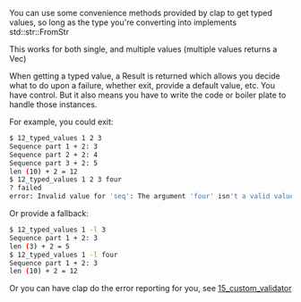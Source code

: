 You can use some convenience methods provided by clap to get typed values, so long as the
type you're converting into implements std::str::FromStr

This works for both single, and multiple values (multiple values returns a Vec<T>)

When getting a typed value, a Result is returned which allows you decide what to do upon a failure, whether exit, provide a
default value, etc. You have control. But it also means you have to write the code or boiler plate
to handle those instances.

For example, you could exit:
```bash
$ 12_typed_values 1 2 3
Sequence part 1 + 2: 3
Sequence part 2 + 2: 4
Sequence part 3 + 2: 5
len (10) + 2 = 12
$ 12_typed_values 1 2 3 four
? failed
error: Invalid value for 'seq': The argument 'four' isn't a valid value: invalid digit found in string
```

Or provide a fallback:
```bash
$ 12_typed_values 1 -l 3
Sequence part 1 + 2: 3
len (3) + 2 = 5
$ 12_typed_values 1 -l four
Sequence part 1 + 2: 3
len (10) + 2 = 12
```

Or you can have clap do the error reporting for you, see [15_custom_validator](15_custom_validator.md)
